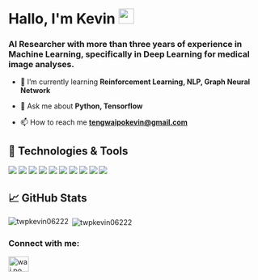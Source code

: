 # Hallo, I'm Kevin <img src="https://github.com/twpkevin06222/twpkevin06222/blob/main/img/pacman.gif" width="30px">
<h3 align="left">AI Researcher with more than three years of experience in Machine Learning, specifically in Deep Learning for medical image analyses.</h3>

- 🌱 I’m currently learning **Reinforcement Learning, NLP, Graph Neural Network**

- 💬 Ask me about **Python, Tensorflow**

- 📫 How to reach me **tengwaipokevin@gmail.com**

<!-- <h3 align="left">Languages and Tools:</h3> -->
## 🔧 Technologies & Tools
![](https://img.shields.io/badge/OS-Linux-informational?style=flat&logo=linux&logoColor=white&color=2bbc8a)
![](https://img.shields.io/badge/IDE-PyCharm-informational?style=flat&logo=pycharm&logoColor=white&color=2bbc8a)
![](https://img.shields.io/badge/Lang-Python-informational?style=flat&logo=python&logoColor=white&color=2bbc8a)
![](https://img.shields.io/badge/Lang-Java-informational?style=flat&logo=java&logoColor=white&color=2bbc8a)
![](https://img.shields.io/badge/Framework-Tensorflow-informational?style=flat&logo=tensorflow&logoColor=white&color=2bbc8a)
![](https://img.shields.io/badge/Framework-PyTorch-informational?style=flat&logo=pytorch&logoColor=white&color=2bbc8a)
![](https://img.shields.io/badge/Framework-Scikit_Learn-informational?style=flat&logo=scikit-learn&logoColor=white&color=2bbc8a)
![](https://img.shields.io/badge/Framework-OpenCV-informational?style=flat&logo=opencv&logoColor=white&color=2bbc8a)
![](https://img.shields.io/badge/Framework-pandas-informational?style=flat&logo=pandas&logoColor=white&color=2bbc8a)
![](https://img.shields.io/badge/Database-MySQL-informational?style=flat&logo=mysql&logoColor=white&color=2bbc8a)

## &#x1f4c8; GitHub Stats
<p><img align="left" src="https://github-readme-stats.vercel.app/api/top-langs?username=twpkevin06222&count_private=true&show_icons=true&locale=en&layout=compact&theme=dracula&langs_count=3" alt="twpkevin06222" /></p>

<p>&nbsp;<img align="center" src="https://github-readme-stats.vercel.app/api?username=twpkevin06222&count_private=true&show_icons=true&locale=en&theme=dracula" alt="twpkevin06222" /></p>

<h3 align="left">Connect with me:</h3>
<p align="left">
<a href="https://www.linkedin.com/in/twpkevin/" target="blank"><img align="center" src="https://raw.githubusercontent.com/rahuldkjain/github-profile-readme-generator/master/src/images/icons/Social/linked-in-alt.svg" alt="wai po kevin Teng" height="30" width="40" /></a>
</p>
